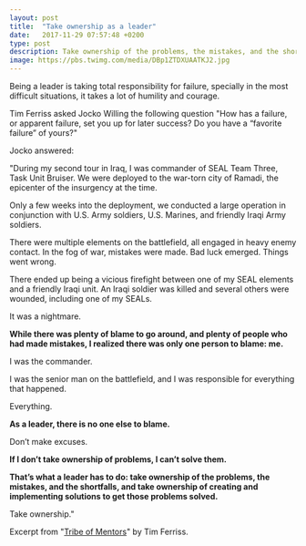```yaml
---
layout: post
title:  "Take ownership as a leader"
date:   2017-11-29 07:57:48 +0200
type: post
description: Take ownership of the problems, the mistakes, and the shortfalls, and take ownership of creating and implementing solutions to get those problems solved.
image: https://pbs.twimg.com/media/DBp1ZTDXUAATKJ2.jpg
---
```

Being a leader is taking total responsibility for failure, specially in the most difficult situations, it takes a lot of humility and courage.

Tim Ferriss asked Jocko Willing the following question "How has a failure, or apparent failure, set you up for later success? Do you have a “favorite failure” of yours?"

Jocko answered:

"During my second tour in Iraq, I was commander of SEAL Team Three, Task Unit Bruiser. We were
deployed to the war-torn city of Ramadi, the epicenter of the insurgency at the time.

Only a few weeks into the deployment, we conducted a large operation in conjunction with U.S. Army soldiers, U.S. Marines, and friendly Iraqi Army soldiers.

There were multiple elements on the battlefield, all engaged in heavy enemy contact. In the fog of war, mistakes were made. Bad luck emerged. Things went wrong.

There ended up being a vicious firefight between one of my SEAL elements and a friendly Iraqi unit. An Iraqi soldier was killed and several others were wounded, including one of my SEALs.

It was a nightmare.

<strong>While there was plenty of blame to go around, and plenty of people who had made mistakes, I realized there was only one person to blame: me.</strong>

I was the commander.

I was the senior man on the battlefield, and I was responsible for everything that happened.

Everything.

<strong>As a leader, there is no one else to blame.</strong>

Don’t make excuses.

<strong>If I don’t take ownership of problems, I can’t solve them.</strong>

<strong>That’s what a leader has to do: take ownership of the problems, the mistakes, and the shortfalls, and take ownership of creating and implementing solutions to get those problems solved.</strong>

Take ownership."

Excerpt from "[Tribe of Mentors](http://amzn.to/2i23UIg)" by Tim Ferriss.
